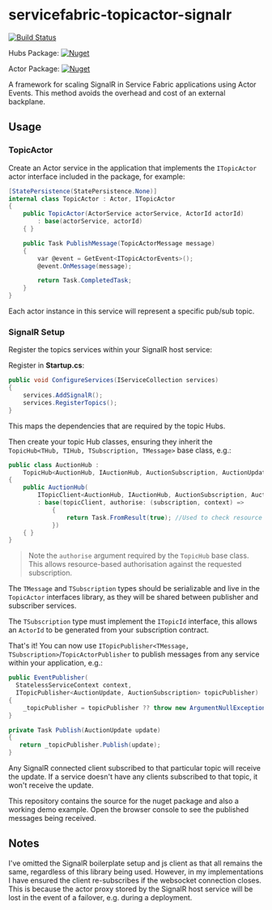 # servicefabric-topicactor-signalr
[![Build Status](https://olivergrimes.visualstudio.com/olivergrimes-github-ci/_apis/build/status/olivergrimes.servicefabric-topicactor-signalr?branchName=master)](https://olivergrimes.visualstudio.com/olivergrimes-github-ci/_build/latest?definitionId=6&branchName=master) 

Hubs Package: [![Nuget](https://img.shields.io/nuget/v/ServiceFabric.SignalR.TopicActor.Hubs)](https://www.nuget.org/packages/ServiceFabric.SignalR.TopicActor.Hubs/)

Actor Package: [![Nuget](https://img.shields.io/nuget/v/ServiceFabric.SignalR.TopicActor)](https://www.nuget.org/packages/ServiceFabric.SignalR.TopicActor/)

A framework for scaling SignalR in Service Fabric applications using Actor Events.  This method avoids the overhead and cost of an external backplane.

## Usage

### TopicActor

Create an Actor service in the application that implements the `ITopicActor` actor interface included in the package, for example:


```c#
[StatePersistence(StatePersistence.None)]
internal class TopicActor : Actor, ITopicActor
{
    public TopicActor(ActorService actorService, ActorId actorId)
        : base(actorService, actorId)
    { }

    public Task PublishMessage(TopicActorMessage message)
    {
        var @event = GetEvent<ITopicActorEvents>();
        @event.OnMessage(message);

        return Task.CompletedTask;
    }
}
```

Each actor instance in this service will represent a specific pub/sub topic.

### SignalR Setup

Register the topics services within your SignalR host service:

Register in **Startup.cs**:


```c#
public void ConfigureServices(IServiceCollection services)
{
    services.AddSignalR();
    services.RegisterTopics();
}
```

This maps the dependencies that are required by the topic Hubs.

Then create your topic Hub classes, ensuring they inherit the `TopicHub<THub, TIHub, TSubscription, TMessage>` base class, e.g.:


```c#
public class AuctionHub : 
    TopicHub<AuctionHub, IAuctionHub, AuctionSubscription, AuctionUpdate>
{
    public AuctionHub(
        ITopicClient<AuctionHub, IAuctionHub, AuctionSubscription, AuctionUpdate> topicClient)
        : base(topicClient, authorise: (subscription, context) =>
            {
                return Task.FromResult(true); //Used to check resource based authorisation for requested subscription
            })
    { }
}
```

> Note the `authorise` argument required by the `TopicHub` base class.  This allows resource-based authorisation against the requested subscription.

The `TMessage` and `TSubscription` types should be serializable and live in the `TopicActor` interfaces library, as they will be shared between publisher and subscriber services.

The `TSubscription` type must implement the `ITopicId` interface, this allows an `ActorId` to be generated from your subscription contract.


That's it!  You can now use `ITopicPublisher<TMessage, TSubscription>`/`TopicActorPublisher` to publish messages from any service within your application, e.g.:


```c#
public EventPublisher(
  StatelessServiceContext context, 
  ITopicPublisher<AuctionUpdate, AuctionSubscription> topicPublisher) : base(context)
{
    _topicPublisher = topicPublisher ?? throw new ArgumentNullException(nameof(topicPublisher));
}

private Task Publish(AuctionUpdate update)
{
   return _topicPublisher.Publish(update);
}
```

Any SignalR connected client subscribed to that particular topic will receive the update.  If a service doesn't have any clients subscribed to that topic, it won't receive the update.

This repository contains the source for the nuget package and also a working demo example.  Open the browser console to see the published messages being received.


## Notes

I've omitted the SignalR boilerplate setup and js client as that all remains the same, regardless of this library being used.  However, in my implementations I have ensured the client re-subscribes if the websocket connection closes.  This is because the actor proxy stored by the SignalR host service will be lost in the event of a failover, e.g. during a deployment.
